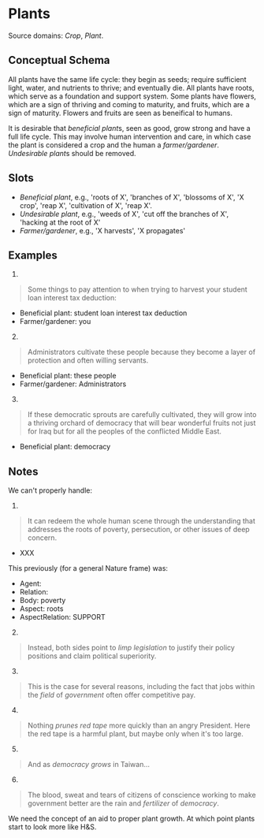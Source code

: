 # Plants

Source domains: *Crop*, *Plant*.


## Conceptual Schema

All plants have the same life cycle: they begin as seeds; require
sufficient light, water, and nutrients to thrive; and eventually die.
All plants have roots, which serve as a foundation and support system.
Some plants have flowers, which are a sign of thriving and coming to
maturity, and fruits, which are a sign of maturity. Flowers and fruits
are seen as beneifical to humans.

It is desirable that *beneficial plant*s, seen as good, grow strong and
have a full life cycle. This may involve human intervention and care, in
which case the plant is considered a crop and the human a
*farmer/gardener*. *Undesirable plant*s should be removed.


## Slots

- *Beneficial plant*, e.g., 'roots of X', 'branches of X', 'blossoms of
   X', 'X crop', 'reap X', 'cultivation of X', 'reap X'.
- *Undesirable plant*, e.g., 'weeds of X', 'cut off the branches of X',
  'hacking at the root of X'
- *Farmer/gardener*, e.g., 'X harvests', 'X propagates'


## Examples

1.
> Some things to pay attention to when trying to harvest your student loan
> interest tax deduction:
- Beneficial plant: student loan interest tax deduction
- Farmer/gardener: you


2.
> Administrators cultivate these people because they become a layer of
> protection and often willing servants.
- Beneficial plant: these people
- Farmer/gardener: Administrators


3.
> If these democratic sprouts are carefully cultivated, they will grow
> into a thriving orchard of democracy that will bear wonderful fruits not
> just for Iraq but for all the peoples of the conflicted Middle East.
- Beneficial plant: democracy


## Notes

We can't properly handle:

1.
> It can redeem the whole human scene through the understanding that
> addresses the roots of poverty, persecution, or other issues of deep
> concern.
- XXX

This previously (for a general Nature frame) was:
- Agent:
- Relation:
- Body: poverty
- Aspect: roots
- AspectRelation: SUPPORT


2.
> Instead, both sides point to *limp* *legislation* to justify their
> policy positions and claim political superiority.


3.
> This is the case for several reasons, including the fact that jobs
> within the *field* of *government* often offer competitive pay.


4.
> Nothing *prunes* *red tape* more quickly than an angry President.
Here the red tape is a harmful plant, but maybe only when it's too large.


5.
> And as *democracy* *grows* in Taiwan...


6.
> The blood, sweat and tears of citizens of conscience working to make
> government better are the rain and *fertilizer* of *democracy*.

We need the concept of an aid to proper plant growth. At which point
plants start to look more like H&S.
